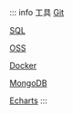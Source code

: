 ::: info 工具 <Badge type="tip" text="latest" />
[Git](/git/01-git-pull-repository)

[SQL](/sql/my-sql-single-table-operation)

[OSS](/oss/get-sts)

[Docker](/docker/docker-basic)

[MongoDB](/mongodb/muti-document-query)

[Echarts](/echarts/options)
:::
